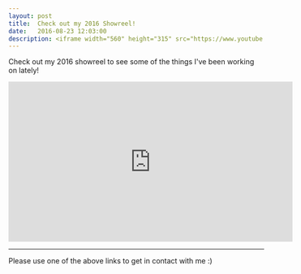 ```yaml
---
layout: post
title:  Check out my 2016 Showreel!
date:   2016-08-23 12:03:00
description: <iframe width="560" height="315" src="https://www.youtube.com/embed/3nxWtvLDn5s" frameborder="0" allowfullscreen></iframe>
---
```

Check out my 2016 showreel to see some of the things I've been working on lately!<br>

<iframe width="560" height="315" src="https://www.youtube.com/embed/3nxWtvLDn5s" frameborder="0" allowfullscreen></iframe>
<br/>
<hr/>
<span class="contacticon center">
	<a href="http://duanemcpherson.com/contact/"><i class="fa fa-envelope-square"></i></a>
	<a href="https://www.linkedin.com/in/duane-mcpherson" target="_blank"><i class="fa fa-linkedin-square"></i></a>
	<a href="http://dmcmodelling.tumblr.com/" target="_blank"><i class="fa fa-tumblr-square"></i></a>
	<a href="https://twitter.com/duanemcpherson" target="_blank"><i class="fa fa-twitter-square"></i></a>
</span>

<div class="col three caption">
	Please use one of the above links to get in contact with me :)
</div>
